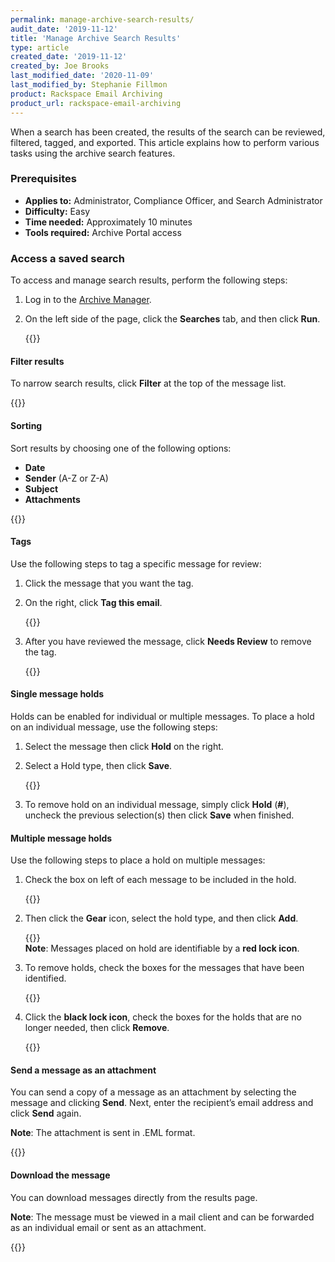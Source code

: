 ```yaml
---
permalink: manage-archive-search-results/
audit_date: '2019-11-12'
title: 'Manage Archive Search Results'
type: article
created_date: '2019-11-12'
created_by: Joe Brooks
last_modified_date: '2020-11-09'
last_modified_by: Stephanie Fillmon
product: Rackspace Email Archiving
product_url: rackspace-email-archiving
---
```



When a search has been created, the results of the search can be reviewed, filtered, tagged, and exported. This article explains how to perform various tasks using the archive search features.

### Prerequisites

- **Applies to:** Administrator, Compliance Officer, and Search Administrator
- **Difficulty:** Easy
- **Time needed:** Approximately 10 minutes
- **Tools required:** Archive Portal access

### Access a saved search

To access and manage search results, perform the following steps:

1. Log in to the [Archive Manager](/support/how-to/log-in-to-the-archive-manager).

2. On the left side of the page, click the **Searches** tab, and then click **Run**.

   {{<image src="manage-archive-search-results-1.png" alt="" title="">}}

#### Filter results

To narrow search results, click **Filter** at the top of the message list.

{{<image src="manage-archive-search-results-2.png" alt="" title="">}}

#### Sorting

Sort results by choosing one of the following options:

- **Date**
- **Sender** (A-Z or Z-A)
- **Subject**
- **Attachments**

{{<image src="manage-archive-search-results-3.png" alt="" title="">}}

#### Tags

Use the following steps to tag a specific message for review:

1. Click the message that you want the tag.

2. On the right, click **Tag this email**.

   {{<image src="manage-archive-search-results-4.png" alt="" title="">}}

3. After you have reviewed the message, click **Needs Review** to remove the tag.    

   {{<image src="manage-archive-search-results-5.png" alt="" title="">}}


#### Single message holds

Holds can be enabled for individual or multiple messages. To place a hold on an individual message, use the following steps:

1. Select the message then click **Hold** on the right.

2. Select a Hold type, then click **Save**.

   {{<image src="manage-archive-search-results-6.png" alt="" title="">}}

3. To remove hold on an individual message, simply click **Hold** (**#**), uncheck the previous selection(s) then click **Save** when finished.

#### Multiple message holds

Use the following steps to place a hold on multiple messages:

1. Check the box on left of each message to be included in the hold.

   {{<image src="manage-archive-search-results-7.png" alt="" title="">}}

2. Then click the **Gear** icon, select the hold type, and then click **Add**.

   {{<image src="manage-archive-search-results-8.png" alt="" title="">}}  
   **Note**: Messages placed on hold are identifiable by a **red lock icon**.

3. To remove holds, check the boxes for the messages that have been identified.

   {{<image src="manage-archive-search-results-9.png" alt="" title="">}}

4. Click the **black lock icon**, check the boxes for the holds that are no longer needed, then click **Remove**.    

   {{<image src="manage-archive-search-results-10.png" alt="" title="">}}

#### Send a message as an attachment

You can send a copy of a message as an attachment by selecting the message and clicking **Send**. Next, enter the recipient’s email address and click **Send** again.

**Note**: The attachment is sent in .EML format.

{{<image src="manage-archive-search-results-11.png" alt="" title="">}}

#### Download the message

You can download messages directly from the results page.

**Note**: The message must be viewed in a mail client and can be forwarded as an individual email or sent as an attachment.

{{<image src="manage-archive-search-results-12.png" alt="" title="">}}
